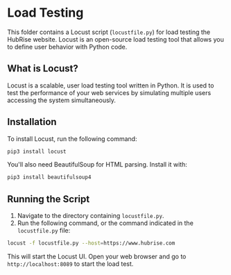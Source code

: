 # Load Testing

This folder contains a Locust script (`locustfile.py`) for load testing the HubRise website. Locust is an open-source load testing tool that allows you to define user behavior with Python code.

## What is Locust?

Locust is a scalable, user load testing tool written in Python. It is used to test the performance of your web services by simulating multiple users accessing the system simultaneously.

## Installation

To install Locust, run the following command:

```bash
pip3 install locust
```

You'll also need BeautifulSoup for HTML parsing. Install it with:

```bash
pip3 install beautifulsoup4
```

## Running the Script

1. Navigate to the directory containing `locustfile.py`.
2. Run the following command, or the command indicated in the `locustfile.py` file:

```bash
locust -f locustfile.py --host=https://www.hubrise.com
```

This will start the Locust UI. Open your web browser and go to `http://localhost:8089` to start the load test.
